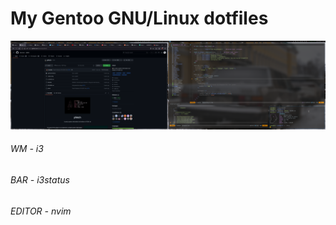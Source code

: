 # My Gentoo GNU/Linux dotfiles

![Workspace](screenshot.png)

###### WM - i3
###### BAR - i3status
###### EDITOR - nvim
